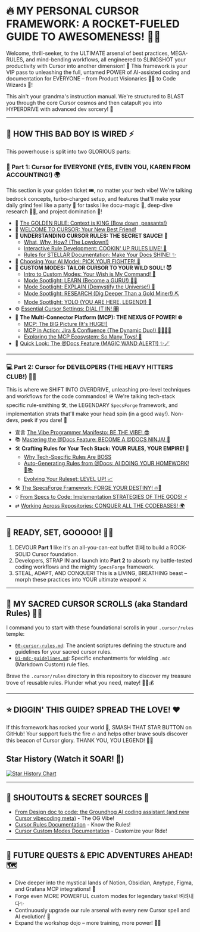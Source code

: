 # 🔥 MY PERSONAL CURSOR FRAMEWORK: A ROCKET-FUELED GUIDE TO AWESOMENESS! 🚀🤯

Welcome, thrill-seeker, to the ULTIMATE arsenal of best practices, MEGA-RULES, and mind-bending workflows, all engineered to SLINGSHOT your productivity with Cursor into another dimension! 🌌 This framework is your VIP pass to unleashing the full, untamed POWER of AI-assisted coding and documentation for EVERYONE – from Product Visionaries 🧑‍🎨 to Code Wizards 🧙!

This ain't your grandma's instruction manual. We're structured to BLAST you through the core Cursor cosmos and then catapult you into HYPERDRIVE with advanced dev sorcery! 🌠

---

## 🎯 HOW THIS BAD BOY IS WIRED ⚡

This powerhouse is split into two GLORIOUS parts:

### 🌟 Part 1: Cursor for EVERYONE (YES, EVEN YOU, KAREN FROM ACCOUNTING!) 🌍

This section is your golden ticket 🎟️, no matter your tech vibe! We're talking bedrock concepts, turbo-charged setup, and features that'll make your daily grind feel like a party 🎉 for tasks like docu-magic 📜, deep-dive research 🕵️‍♀️, and project domination 👑!

-   📜 [The GOLDEN RULE: Context is KING (Bow down, peasants!)](./01-Cursor-for-Everyone/00-The-Golden-Rule-Context-is-King.md)
-   👋 [WELCOME TO CURSOR: Your New Best Friend!](./01-Cursor-for-Everyone/01-Welcome-to-Cursor.md)
-   🧩 **UNDERSTANDING CURSOR RULES: THE SECRET SAUCE!** 🤫
    -   [What, Why, How? (The Lowdown!)](./01-Cursor-for-Everyone/02-Understanding-Cursor-Rules/02a-What-Why-How.md)
    -   [Interactive Rule Development: COOKIN' UP RULES LIVE! 🍳](./01-Cursor-for-Everyone/02-Understanding-Cursor-Rules/02b-Interactive-Rule-Development.md)
    -   [Rules for STELLAR Documentation: Make Your Docs SHINE! ✨](./01-Cursor-for-Everyone/02-Understanding-Cursor-Rules/02c-Rules-for-Stellar-Documentation.md)
-   🧠 [Choosing Your AI Model: PICK YOUR FIGHTER! 🥊](./01-Cursor-for-Everyone/03-Choosing-Your-AI-Model.md)
-   🎨 **CUSTOM MODES: TAILOR CURSOR TO YOUR WILD SOUL! 😈**
    -   [Intro to Custom Modes: Your Wish is My Command! 🧞](./01-Cursor-for-Everyone/04-Custom-Modes-Tailoring-Cursor-to-You/04a-Introduction-to-Custom-Modes.md)
    -   [Mode Spotlight: LEARN (Become a GURU!) 🧑‍🏫](./01-Cursor-for-Everyone/04-Custom-Modes-Tailoring-Cursor-to-You/04b-Mode-Spotlight-Learn.md)
    -   [Mode Spotlight: EXPLAIN (Demystify the Universe!) 🌌](./01-Cursor-for-Everyone/04-Custom-Modes-Tailoring-Cursor-to-You/04c-Mode-Spotlight-Explain.md)
    -   [Mode Spotlight: RESEARCH (Dig Deeper Than a Gold Miner!) ⛏️](./01-Cursor-for-Everyone/04-Custom-Modes-Tailoring-Cursor-to-You/04d-Mode-Spotlight-Research.md)
    -   [Mode Spotlight: YOLO (YOU ARE HERE, LEGEND!) 🤪](./01-Cursor-for-Everyone/04-Custom-Modes-Tailoring-Cursor-to-You/04e-Mode-Spotlight-Yolo.md)
-   ⚙️ [Essential Cursor Settings: DIAL IT IN! 🎛️](./01-Cursor-for-Everyone/05-Essential-Cursor-Settings.md)
-   🔗 **The Multi-Connector Platform (MCP): THE NEXUS OF POWER! 🌐**
    -   [MCP: The BIG Picture (It's HUGE!)](./01-Cursor-for-Everyone/06-The-Multi-Connector-Platform-MCP/06a-MCP-The-Big-Picture.md)
    -   [MCP in Action: Jira & Confluence (The Dynamic Duo!) 🦸‍♂️🦸‍♀️](./01-Cursor-for-Everyone/06-The-Multi-Connector-Platform-MCP/06b-MCP-in-Action-Jira-and-Confluence.md)
    -   [Exploring the MCP Ecosystem: So Many Toys! 🧸](./01-Cursor-for-Everyone/06-The-Multi-Connector-Platform-MCP/06c-Exploring-the-MCP-Ecosystem.md)
-   📄 [Quick Look: The @Docs Feature (MAGIC WAND ALERT!) ✨🪄](./01-Cursor-for-Everyone/07-Quick-Look-The-Docs-Feature.md)

---

### 💻 Part 2: Cursor for DEVELOPERS (THE HEAVY HITTERS CLUB!) 🏋️‍♀️

This is where we SHIFT INTO OVERDRIVE, unleashing pro-level techniques and workflows for the code commandos! 🪖 We're talking tech-stack specific rule-smithing 🛠️, the LEGENDARY `SpecsForge` framework, and implementation strats that'll make your head spin (in a good way!). Non-devs, peek if you dare! 👀

-   宣言 [The Vibe Programmer Manifesto: BE THE VIBE! 😎](./02-Cursor-for-Developers/00-The-Vibe-Programmer-Manifesto.md)
-   📚 [Mastering the @Docs Feature: BECOME A @DOCS NINJA! 🥋](./02-Cursor-for-Developers/01-Mastering-the-Docs-Feature.md)
-   🛠️ **Crafting Rules for Your Tech Stack: YOUR RULES, YOUR EMPIRE! 👑**
    -   [Why Tech-Specific Rules Are BOSS](./02-Cursor-for-Developers/02-Crafting-Rules-for-Your-Tech-Stack/02a-Why-Tech-Specific-Rules-Matter.md)
    -   [Auto-Generating Rules from @Docs: AI DOING YOUR HOMEWORK! 🤖📚](./02-Cursor-for-Developers/02-Crafting-Rules-for-Your-Tech-Stack/02b-Auto-Generating-Rules-from-Docs.md)
    -   [Evolving Your Ruleset: LEVEL UP! 📈](./02-Cursor-for-Developers/02-Crafting-Rules-for-Your-Tech-Stack/02c-Evolving-Your-Ruleset.md)
-   🛠️ [The SpecsForge Framework: FORGE YOUR DESTINY! 🔥🔨](./02-Cursor-for-Developers/03-The-SpecsForge-Framework.md)
-   💡 [From Specs to Code: Implementation STRATEGIES OF THE GODS! ⚡](./02-Cursor-for-Developers/04-From-Specs-to-Code-Implementation-Strategies.md)
-   ⇄ [Working Across Repositories: CONQUER ALL THE CODEBASES! 🌍](./02-Cursor-for-Developers/05-Working-Across-Repositories.md)

---

## 🏁 READY, SET, GOOOOO! 🚦💨

1.  DEVOUR **Part 1** like it's an all-you-can-eat buffet 뷔페 to build a ROCK-SOLID Cursor foundation.
2.  Developers, STRAP IN and launch into **Part 2** to absorb my battle-tested coding workflows and the mighty `SpecsForge` framework.
3.  STEAL, ADAPT, AND CONQUER! This is a LIVING, BREATHING beast – morph these practices into YOUR ultimate weapon! ⚔️

---

## 📜 MY SACRED CURSOR SCROLLS (aka Standard Rules) 📜✨

I command you to start with these foundational scrolls in your `.cursor/rules` temple:

-   [`00-cursor-rules.md`](./.cursor/rules/00-cursor-rules.md): The ancient scriptures defining the structure and guidelines for your sacred cursor rules.
-   [`01-mdc-guidelines.md`](./.cursor/rules/01-mdc-guidelines.md): Specific enchantments for wielding `.mdc` (Markdown Custom) rule files.

Brave the `.cursor/rules` directory in this repository to discover my treasure trove of reusable rules. Plunder what you need, matey! 🏴‍☠️💰

---

## ⭐ DIGGIN' THIS GUIDE? SPREAD THE LOVE! ❤️

If this framework has rocked your world 🤘, SMASH THAT STAR BUTTON on GitHub! Your support fuels the fire 🔥 and helps other brave souls discover this beacon of Cursor glory. THANK YOU, YOU LEGEND! 🙏🌟

## Star History (Watch it SOAR! 🚀)

<a href="https://www.star-history.com/#biokraft/my-cursor-framework&Date">
 <picture>
   <source media="(prefers-color-scheme: dark)" srcset="https://api.star-history.com/svg?repos=biokraft/my-cursor-framework&type=Date&theme=dark" />
   <source media="(prefers-color-scheme: light)" srcset="https://api.star-history.com/svg?repos=biokraft/my-cursor-framework&type=Date" />
   <img alt="Star History Chart" src="https://api.star-history.com/svg?repos=biokraft/my-cursor-framework&type=Date" />
 </picture>
</a>

---

## 🙏 SHOUTOUTS & SECRET SOURCES 🤫

-   [From Design doc to code: the Groundhog AI coding assistant (and new Cursor vibecoding meta)](https://ghuntley.com/specs/) - The OG Vibe!
-   [Cursor Rules Documentation](https://docs.cursor.com/context/rules) - Know the Rules!
-   [Cursor Custom Modes Documentation](https://docs.cursor.com/chat/custom-modes) - Customize your Ride!

---

## 🤔 FUTURE QUESTS & EPIC ADVENTURES AHEAD! 🗺️

-   Dive deeper into the mystical lands of Notion, Obsidian, Anytype, Figma, and Grafana MCP integrations! 🌊
-   Forge even MORE POWERFUL custom modes for legendary tasks! 벼려내다✨
-   Continuously upgrade our rule arsenal with every new Cursor spell and AI evolution! 🧪
-   Expand the workshop dojo – more training, more power! 🥋💪
